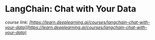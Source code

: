 # LangChain: Chat with Your Data
*course link: [https://learn.deeplearning.ai/courses/langchain-chat-with-your-data](https://learn.deeplearning.ai/courses/langchain-chat-with-your-data)*
